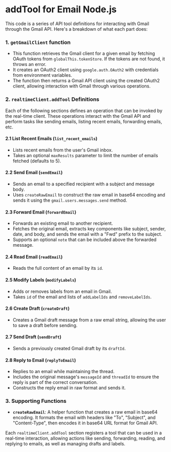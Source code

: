 # addTool for Email Node.js

This code is a series of API tool definitions for interacting with Gmail through the Gmail API. Here's a breakdown of what each part does:

### 1. `getGmailClient` function

* This function retrieves the Gmail client for a given email by fetching OAuth tokens from `globalThis.tokenStore`. If the tokens are not found, it throws an error.
* It creates an OAuth2 client using `google.auth.OAuth2` with credentials from environment variables.
* The function then returns a Gmail API client using the created OAuth2 client, allowing interaction with Gmail through various operations.

### 2. `realtimeClient.addTool` Definitions

Each of the following sections defines an operation that can be invoked by the real-time client. These operations interact with the Gmail API and perform tasks like sending emails, listing recent emails, forwarding emails, etc.

#### 2.1 **List Recent Emails** (`list_recent_emails`)

* Lists recent emails from the user's Gmail inbox.
* Takes an optional `maxResults` parameter to limit the number of emails fetched (defaults to 5).

#### 2.2 **Send Email** (`sendEmail`)

* Sends an email to a specified recipient with a subject and message body.
* Uses `createRawEmail` to construct the raw email in base64 encoding and sends it using the `gmail.users.messages.send` method.

#### 2.3 **Forward Email** (`forwardEmail`)

* Forwards an existing email to another recipient.
* Fetches the original email, extracts key components like subject, sender, date, and body, and sends the email with a "Fwd" prefix to the subject.
* Supports an optional `note` that can be included above the forwarded message.

#### 2.4 **Read Email** (`readEmail`)

* Reads the full content of an email by its `id`.

#### 2.5 **Modify Labels** (`modifyLabels`)

* Adds or removes labels from an email in Gmail.
* Takes `id` of the email and lists of `addLabelIds` and `removeLabelIds`.

#### 2.6 **Create Draft** (`createDraft`)

* Creates a Gmail draft message from a raw email string, allowing the user to save a draft before sending.

#### 2.7 **Send Draft** (`sendDraft`)

* Sends a previously created Gmail draft by its `draftId`.

#### 2.8 **Reply to Email** (`replyToEmail`)

* Replies to an email while maintaining the thread.
* Includes the original message's `messageId` and `threadId` to ensure the reply is part of the correct conversation.
* Constructs the reply email in raw format and sends it.

### 3. **Supporting Functions**

* **`createRawEmail`**: A helper function that creates a raw email in base64 encoding. It formats the email with headers like "To", "Subject", and "Content-Type", then encodes it in base64 URL format for Gmail API.

Each `realtimeClient.addTool` section registers a tool that can be used in a real-time interaction, allowing actions like sending, forwarding, reading, and replying to emails, as well as managing drafts and labels.

